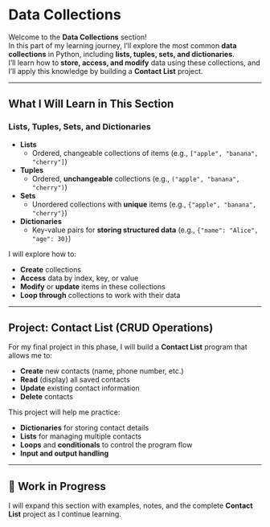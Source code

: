 # **Data Collections**

Welcome to the **Data Collections** section!  
In this part of my learning journey, I’ll explore the most common **data collections** in Python, including **lists, tuples, sets, and dictionaries**.  
I’ll learn how to **store, access, and modify** data using these collections, and I’ll apply this knowledge by building a **Contact List** project.

---

## **What I Will Learn in This Section**

### **Lists, Tuples, Sets, and Dictionaries**
- **Lists**  
  - Ordered, changeable collections of items (e.g., `["apple", "banana", "cherry"]`)
- **Tuples**  
  - Ordered, **unchangeable** collections (e.g., `("apple", "banana", "cherry")`)
- **Sets**  
  - Unordered collections with **unique** items (e.g., `{"apple", "banana", "cherry"}`)
- **Dictionaries**  
  - Key-value pairs for **storing structured data** (e.g., `{"name": "Alice", "age": 30}`)

I will explore how to:
- **Create** collections
- **Access** data by index, key, or value
- **Modify** or **update** items in these collections
- **Loop through** collections to work with their data

---

## **Project: Contact List (CRUD Operations)**

For my final project in this phase, I will build a **Contact List** program that allows me to:
- **Create** new contacts (name, phone number, etc.)
- **Read** (display) all saved contacts
- **Update** existing contact information
- **Delete** contacts

This project will help me practice:
- **Dictionaries** for storing contact details
- **Lists** for managing multiple contacts
- **Loops** and **conditionals** to control the program flow
- **Input and output handling**

---

## 🚧 **Work in Progress**
I will expand this section with examples, notes, and the complete **Contact List** project as I continue learning.
